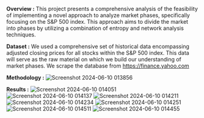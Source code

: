 **Overview :**
This project presents a comprehensive analysis of the feasibility of implementing a novel approach to analyze market phases, specifically focusing on the S&P 500 index. This approach aims to divide the market into phases by utilizing a combination of entropy and network analysis techniques.

**Dataset :**
We used a comprehensive set of historical data encompassing adjusted closing prices for all stocks within the S&P 500 index. This data will serve as the raw material on which we build our understanding of market phases. We scrape the database from https://finance.yahoo.com

**Methodology :**
![Screenshot 2024-06-10 013856](https://github.com/eshaagrawal1/Stock-Market-Network-Analysis/assets/90109712/6370740a-1738-407b-8eb4-421c135ef1ba)

**Results :**
![Screenshot 2024-06-10 014051](https://github.com/eshaagrawal1/Stock-Market-Network-Analysis/assets/90109712/c4a9cbcd-f0b1-4dad-ae2c-29e347b03cd8)
![Screenshot 2024-06-10 014137](https://github.com/eshaagrawal1/Stock-Market-Network-Analysis/assets/90109712/c50265eb-65ab-4471-afcd-b62f36aa0f96)
![Screenshot 2024-06-10 014211](https://github.com/eshaagrawal1/Stock-Market-Network-Analysis/assets/90109712/ebeb6933-a0bd-4d8e-b6c0-556c244c77c4)
![Screenshot 2024-06-10 014234](https://github.com/eshaagrawal1/Stock-Market-Network-Analysis/assets/90109712/6ab2f7d4-40bd-460e-9080-5a2a00ab0b9a)
![Screenshot 2024-06-10 014251](https://github.com/eshaagrawal1/Stock-Market-Network-Analysis/assets/90109712/8ae71062-a062-46bd-83f6-639091717f43)
![Screenshot 2024-06-10 014511](https://github.com/eshaagrawal1/Stock-Market-Network-Analysis/assets/90109712/776c2279-c01a-4ace-8d83-9f2171c39600)
![Screenshot 2024-06-10 014455](https://github.com/eshaagrawal1/Stock-Market-Network-Analysis/assets/90109712/bef3268e-ffc0-460a-8c27-a4e1cec53730)


